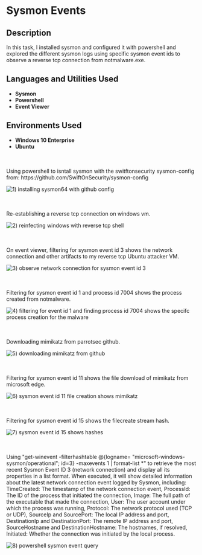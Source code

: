 # Sysmon Events

<h2>Description</h2>
In this task, I installed sysmon and configured it with powershell and explored the different sysmon logs using specific sysmon event ids to observe a reverse tcp connection from notmalware.exe.  

<h2>Languages and Utilities Used</h2>

- <b>Sysmon</b>
- <b>Powershell</b>
- <b>Event Viewer</b>

<h2>Environments Used</h2>

- <b>Windows 10 Enterprise</b>
- <b>Ubuntu</b>

<br />
<br />
Using powershell to isntall sysmon with  the switftonsecurity sysmon-config from: https://github.com/SwiftOnSecurity/sysmon-config 

![1) installing sysmon64 with github config](https://github.com/user-attachments/assets/2e73554b-7768-4a1e-8bfd-4d8f9d4cb233)

<br />
<br />
Re-establishing a reverse tcp connection on windows vm.

![2) reinfecting windows with reverse tcp shell](https://github.com/user-attachments/assets/788c41b0-1af4-4c86-b2b3-45c806219830)

<br />
<br />  
On event viewer, filtering for sysmon event id 3 shows the network connection and other artifacts to my reverse tcp Ubuntu attacker VM. 

![3) observe network connection for sysmon event id 3](https://github.com/user-attachments/assets/cdb5e148-8f92-420e-bd88-6dfb53ecc573)

<br />
<br />
Filtering for sysmon event id 1 and process id 7004 shows the process created from notmalware. 

![4) filtering for event id 1 and finding process id 7004 shows the specifc process creation for the malware](https://github.com/user-attachments/assets/ba622134-774c-47a4-9928-a86dcdc99fcf)

<br />
<br />
Downloading mimikatz from parrotsec github. 

![5) downloading mimikatz from github](https://github.com/user-attachments/assets/9e60cd8a-e915-48fa-865c-90feb39adaee)

<br />
<br />
Filtering for sysmon event id 11 shows the file download of mimikatz from microsoft edge. 

![6) sysmon event id 11 file creation shows mimikatz](https://github.com/user-attachments/assets/b8e9ace8-50f4-4d00-a647-a67a015a5a87)

<br />
<br />
Filtering for sysmon event id 15 shows the filecreate stream hash. 

![7) sysmon event id 15 shows hashes](https://github.com/user-attachments/assets/8e48fecb-9f07-4558-a4f7-dd5ece90fb03)

<br />
<br />
Using "get-winevent -filterhashtable @{logname= "microsoft-windows-sysmon/operational"; id=3} -maxevents 1 | format-list *" to retrieve the most recent Sysmon Event ID 3 (network connection) and display all its properties in a list format. When executed, it will show detailed information about the latest network connection event logged by Sysmon, including:
TimeCreated: The timestamp of the network connection event,
ProcessId: The ID of the process that initiated the connection,
Image: The full path of the executable that made the connection,
User: The user account under which the process was running,
Protocol: The network protocol used (TCP or UDP),
SourceIp and SourcePort: The local IP address and port,
DestinationIp and DestinationPort: The remote IP address and port,
SourceHostname and DestinationHostname: The hostnames, if resolved,
Initiated: Whether the connection was initiated by the local process.

![8) powershell sysmon event query](https://github.com/user-attachments/assets/031c59aa-5400-4fe7-83c3-989fb442a057)

<br />
<br />
